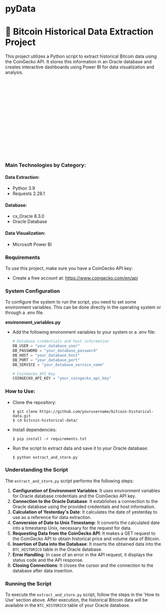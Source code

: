 # pyData

# 📘 Bitcoin Historical Data Extraction Project

This project utilizes a Python script to extract historical Bitcoin data using the CoinGecko API. It stores this information in an Oracle database and creates interactive dashboards using Power BI for data visualization and analysis.

<div align="center">
  <table style="border-collapse: collapse; opacity: 0;">
    <tr>
      <td>
        <img src="https://github.com/brunomcr/pyData/assets/61769161/b20f997d-6aa6-409b-a49d-081af8537abe" width="230" />
      </td>
      <td>
        <img src="https://github.com/brunomcr/pyData/assets/61769161/c3f5b8f3-b935-4d8d-a100-41ef8755bdb4" width="70" />
      </td>
      <td align="center" valign="middle">
        <img src="https://github.com/brunomcr/pyData/assets/61769161/2c51c4d6-e53d-46f4-86f6-355da10a1989" width="100" />
      </td>
      <td>
        <img src="https://github.com/brunomcr/pyData/assets/61769161/71993036-81ec-493d-9b87-b40786586a5d" width="160" />
      </td>
    </tr>
  </table>
</div>

### Main Technologies by Category:

#### Data Extraction:
- Python 3.9
- Requests 2.28.1

#### Database:
- cx_Oracle 8.3.0
- Oracle Database

#### Data Visualization:
- Microsoft Power BI

### Requirements
To use this project, make sure you have a CoinGecko API key:
- Create a free account at: https://www.coingecko.com/en/api

### System Configuration
To configure the system to run the script, you need to set some environment variables. This can be done directly in the operating system or through a .env file.

**environment_variables.py**
* Add the following environment variables to your system or a .env file:
    ```python
    # Database credentials and host information
    DB_USER = "your_database_user"
    DB_PASSWORD = "your_database_password"
    DB_HOST = "your_database_host"
    DB_PORT = "your_database_port"
    DB_SERVICE = "your_database_service_name"

    # CoinGecko API Key
    COINGECKO_API_KEY = "your_coingecko_api_key"
    ```

### How to Use:
- Clone the repository:
    ```
    $ git clone https://github.com/yourusername/bitcoin-historical-data.git
    $ cd bitcoin-historical-data/
    ```

- Install dependencies:
    ```
    $ pip install -r requirements.txt
    ```

- Run the script to extract data and save it to your Oracle database:
    ```
    $ python extract_and_store.py
    ```

### Understanding the Script

The `extract_and_store.py` script performs the following steps:

1. **Configuration of Environment Variables**: It uses environment variables for Oracle database credentials and the CoinGecko API key.
2. **Connection to the Oracle Database**: It establishes a connection to the Oracle database using the provided credentials and host information.
3. **Calculation of Yesterday's Date**: It calculates the date of yesterday to use as a reference for data extraction.
4. **Conversion of Date to Unix Timestamp**: It converts the calculated date into a timestamp Unix, necessary for the request for data.
5. **Requesting Data from the CoinGecko API**: It makes a GET request to the CoinGecko API to obtain historical price and volume data of Bitcoin.
6. **Insertion of Data into the Database**: It inserts the obtained data into the `BTC_HISTORICO` table in the Oracle database.
7. **Error Handling**: In case of an error in the API request, it displays the status code and the API response.
8. **Closing Connections**: It closes the cursor and the connection to the database after data insertion.

### Running the Script

To execute the `extract_and_store.py` script, follow the steps in the 'How to Use' section above. After execution, the historical Bitcoin data will be available in the `BTC_HISTORICO` table of your Oracle database.
